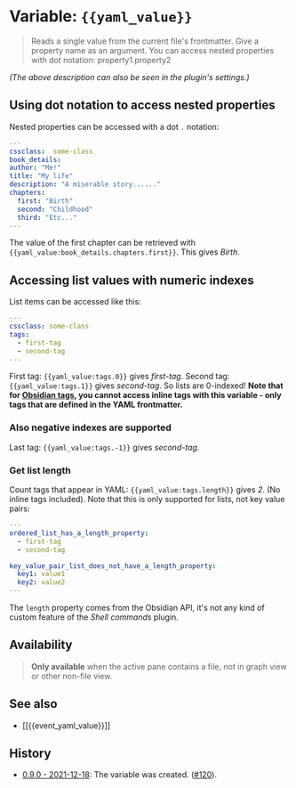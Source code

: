 # Variable: `{{yaml_value}}`

> Reads a single value from the current file's frontmatter. Give a property name as an argument. You can access nested properties with dot notation: property1.property2

_(The above description can also be seen in the plugin's settings.)_

## Using dot notation to access nested properties

Nested properties can be accessed with a dot `.` notation:
```YAML
---
cssclass:  some-class
book_details:
author: "Me!"
title: "My life"
description: "A miserable story......"
chapters:
  first: "Birth"
  second: "Childhood"
  third: "Etc..."
---
```
The value of the first chapter can be retrieved with `{{yaml_value:book_details.chapters.first}}`. This gives *Birth*.

## Accessing list values with numeric indexes

List items can be accessed like this:
```YAML
---
cssclass: some-class
tags:
  - first-tag
  - second-tag
---
```

First tag: `{{yaml_value:tags.0}}` gives *first-tag*.
Second tag: `{{yaml_value:tags.1}}` gives *second-tag*.
So lists are 0-indexed!
**Note that for [Obsidian tags](https://help.obsidian.md/How+to/Working+with+tags), you cannot access inline tags with this variable - only tags that are defined in the YAML frontmatter.**

### Also negative indexes are supported
Last tag: `{{yaml_value:tags.-1}}` gives *second-tag*.

### Get list length
Count tags that appear in YAML: `{{yaml_value:tags.length}}` gives *2*. (No inline tags included). Note that this is only supported for lists, not key value pairs:
```YAML
---
ordered_list_has_a_length_property:
  - first-tag
  - second-tag

key_value_pair_list_does_not_have_a_length_property:
  key1: value1
  key2: value2
---
```
The `length` property comes from the Obsidian API, it's not any kind of custom feature of the *Shell commands* plugin.

## Availability
> <strong>Only available</strong> when the active pane contains a file, not in graph view or other non-file view.

## See also
- [[{{event_yaml_value}}]]

## History
- [0.9.0 - 2021-12-18](https://github.com/Taitava/obsidian-shellcommands/blob/main/CHANGELOG.md#090---2021-12-18): The variable was created. ([#120](https://github.com/Taitava/obsidian-shellcommands/issues/120)).